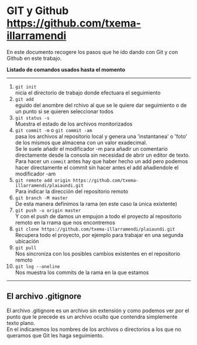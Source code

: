 # GIT y Github  https://github.com/txema-illarramendi
En este documento recogere los pasos que he ido dando con Git y con Github en este trabajo.  

**Listado de comandos usados hasta el momento**

---
1. ``git init``  
nicia el directorio de trabajo donde efectuara el seguimiento
1. ``git add``  
eguido del anombre del rchivo al que se le quiere dar seguimiento o de un punto si se quieren seleccionar todos
1. ``git status -s``  
Muestra el estado de los archivos monitorizados
1. ``git commit -m``  o ``git commit -am``  
pasa los archivos al repositorio local y genera una 'instantanea' o 'foto' de los mismos que almacena con un valor exadecimal.  
Se le suele añadir el modificador -m para añadir un comentario directamente desde la consola sin necesidad de abrir un editor de texto.  
Para hacer un ``commit`` antes hay que haber hecho un add pero podemos hacer directamente el commit sin hacer antes el add añadiendole el modificador -am  
1. ``git remote add origin https://github.com/txema-illarramendi/plaiaundi.git``  
Para indicar la dirección del repositorio remoto
1. ``git branch -M master``  
De esta manera definimos la rama (en este caso la ùnica exixtente)
1. ``git push -u origin master``  
Y con el push de damos un empujon a todo el proyecto al repositorio remoto en la rrama que nos encontremos
1. ``git clone https://github.com/txema-illarramendi/plaiaundi.git``  
Recupera todo el proyecto, por ejemplo para trabajar en una segunda ubicación
1. ``git pull``  
Nos sincroniza con los posibles cambios existentes en el repositorio remoto  
1. ``git log --oneline``  
Nos muestra los commits de la rama en la que estamos
---
## El archivo .gitignore  
El archivo .gitignore es un archivo sin extensión y como podemos ver por el punto que le precede es un archivo oculto que contendra simplemente texto plano.  
En el indicaremos los nombres de los archivos o directorios a los que no queramos que Git les haga seguimiento.